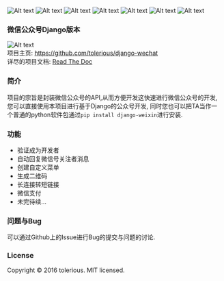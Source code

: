 ![Alt text](http://badge.kloud51.com/pypi/d/django-weixin.svg)
![Alt text](http://badge.kloud51.com/pypi/v/django_weixin.svg)
![Alt text](http://badge.kloud51.com/pypi/py_versions/django-weixin.svg)
![Alt text](http://badge.kloud51.com/pypi/i/django-weixin.svg)
![Alt text](http://badge.kloud51.com/pypi/s/django-weixin.svg)
![Alt text](http://badge.kloud51.com/pypi/l/django-weixin.svg)
![Alt text](http://badge.kloud51.com/pypi/f/django-weixin.svg)
<!-- ![Alt text](https://readthedocs.org/projects/django-weixin/badge/?version=latest) -->
<!-- ![Alt text](http://badge.kloud51.com/pypi/w/django-wechat.svg) -->
<!-- ![Alt text](http://badge.kloud51.com/pypi/e/django-wechat.svg) -->

### 微信公众号Django版本
![Alt text](https://readthedocs.org/projects/django-weixin/badge/?version=latest)</br>
项目主页: https://github.com/tolerious/django-wechat  </br>
详尽的项目文档: [Read The Doc](http://django-weixin.readthedocs.org/zh_CN/latest/)

### 简介
项目的宗旨是封装微信公众号的API,从而方便开发这快速进行微信公众号的开发,您可以直接使用本项目进行基于Django的公众号开发,
同时您也可以把TA当作一个普通的python软件包通过`pip install django-weixin`进行安装.

### 功能
* 验证成为开发者
* 自动回复微信号关注者消息
* 创建自定义菜单
* 生成二维码
* 长连接转短链接
* 微信支付
* 未完待续...

### 问题与Bug
可以通过Github上的Issue进行Bug的提交与问题的讨论.

### License
Copyright &copy; 2016 tolerious.
MIT licensed.


